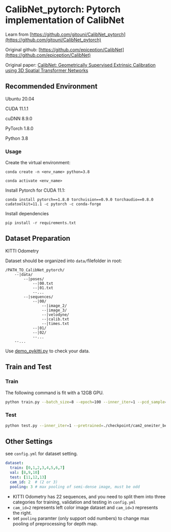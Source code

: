 # CalibNet_pytorch: Pytorch implementation of CalibNet

Learn from [https://github.com/gitouni/CalibNet_pytorch](https://github.com/gitouni/CalibNet_pytorch)

Original github: [https://github.com/epiception/CalibNet](https://github.com/epiception/CalibNet)

Original paper: [CalibNet: Geometrically Supervised Extrinsic Calibration using 3D Spatial Transformer Networks](https://arxiv.org/abs/1803.08181)



## Recommended Environment

Ubuntu  20.04

CUDA  11.1.1

cuDNN  8.9.0

PyTorch  1.8.0

Python  3.8

### Usage

Create the virtual environment:

`conda create -n <env_name> python=3.8`

`conda activate <env_name>`

Install Pytorch for CUDA 11.1:

`conda install pytorch==1.8.0 torchvision==0.9.0 torchaudio==0.8.0 cudatoolkit=11.1 -c pytorch -c conda-forge`

Install dependencies

`pip install -r requirements.txt`

## Dataset Preparation

KITTI Odometry

Dataset should be organized into `data/`filefolder in root:

```
/PATH_TO_CalibNet_pytorch/
	--|data/
		--|poses/
			--|00.txt
			--|01.txt
			--...
		--|sequences/
			--|00/
				--|image_2/
				--|image_3/
				--|velodyne/
				--|calib.txt
				--|times.txt
			--|01/
			--|02/
			--...
	--...
```

Use [demo_pykitti.py](./demo_pykitti.py) to check your data. 



## Train and Test

### Train

The following command is fit with a 12GB GPU.

```bash
python train.py --batch_size=8 --epoch=100 --inner_iter=1 --pcd_sample=4096 --name=cam2_oneiter --skip_frame=10
```

### Test

```bash
python test.py --inner_iter=1 --pretrained=./checkpoint/cam2_oneiter_best.pth --skip_frame=1 --pcd_sample=-1
```



## Other Settings

see `config.yml` for dataset setting.

```yaml
dataset:
  train: [0,1,2,3,4,5,6,7]
  val: [8,9,10]
  test: [11,12,13]
  cam_id: 2  # (2 or 3)
  pooling: 3 # max pooling of semi-dense image, must be odd

```

- KITTI Odometry has 22 sequences, and you need to split them into three categories for training, validation and testing in `config.yml`
- `cam_id=2` represents left color image dataset and `cam_id=3` represents the right.
- set `pooling` paramter (only support odd numbers) to change max pooling of preprocessing for depth map.
